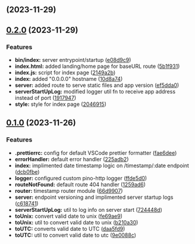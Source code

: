 ##  (2023-11-29)

## [0.2.0](https://github.com/zhid0399123/xcixtimestamp/compare/0.1.0...0.2.0) (2023-11-29)


### Features

* **bin/index:** server entrypoint/startup ([e08d9c9](https://github.com/zhid0399123/xcixtimestamp/commit/e08d9c9cd34c9c21f85fb9730f30678e32da1b30))
* **index.html:** added landing/home page for baseURL route ([5b1f931](https://github.com/zhid0399123/xcixtimestamp/commit/5b1f93101be92035f0a00aa1ce0a4e27e10f032a))
* **index.js:** script for index page ([2149a2b](https://github.com/zhid0399123/xcixtimestamp/commit/2149a2b968b11859d72ba3c6559ba2f1c416e53a))
* **index:** added "0.0.0.0" hostname ([10d8a74](https://github.com/zhid0399123/xcixtimestamp/commit/10d8a74b757b335a2a2ae5de9a5b3820b37fb394))
* **server:** added route to serve static files and app version ([ef5dda0](https://github.com/zhid0399123/xcixtimestamp/commit/ef5dda0909b539fd2790cfea692fb46d6137302a))
* **serverStartUpLog:** modified logger util fn to receive app address instead of port ([1917947](https://github.com/zhid0399123/xcixtimestamp/commit/191794745cba070eb081f5422951b3e74c063ab1))
* **style:** style for index page ([2046915](https://github.com/zhid0399123/xcixtimestamp/commit/2046915feb7c39e7acaafe522ec4804403f1ada1))

## [0.1.0](https://github.com/zhid0399123/xcixtimestamp/compare/daa5fd9fe6f46bf9976500850e6e827b60f81777...0.1.0) (2023-11-26)


### Features

* **.prettierrc:** config for default VSCode prettier formatter ([fae6dee](https://github.com/zhid0399123/xcixtimestamp/commit/fae6deea282f4984bc278a638e8b96385ce7ecf7))
* **errorHandler:** default error handler ([225adb2](https://github.com/zhid0399123/xcixtimestamp/commit/225adb20f697b4e115ef2c31f8051e55653f97b9))
* **index:** implimented date timestamp logic on /timestamp/:date endpoint ([dcb0fbe](https://github.com/zhid0399123/xcixtimestamp/commit/dcb0fbe3cc16722586285839efc3eddfde560e61))
* **logger:** configured custom pino-http logger ([ffde5d0](https://github.com/zhid0399123/xcixtimestamp/commit/ffde5d07f594bd3b47f475b707c92bff3947f4cf))
* **routeNotFound:** default route 404 handler ([1259ad6](https://github.com/zhid0399123/xcixtimestamp/commit/1259ad6a04e78267fa361c12bf6e9c4eb2ea6bca))
* **router:** timestamp router module ([66d9907](https://github.com/zhid0399123/xcixtimestamp/commit/66d99075edd932496776733a3a815388ab5329bb))
* **server:** endpoint versioning and implimented server startup logs ([c618741](https://github.com/zhid0399123/xcixtimestamp/commit/c618741d753fa758bc7ab24c54a5377f2fcbf2bb))
* **serverStartUpLog:** util to log info on server start ([724448d](https://github.com/zhid0399123/xcixtimestamp/commit/724448d9d6a05176035f0cba1d35957bcb80aa65))
* **toUnix:** convert valid date to unix ([fe69ae9](https://github.com/zhid0399123/xcixtimestamp/commit/fe69ae94852dab0c535721e6e9542f9caf707f78))
* **toUnix:** util to convert valid date to unix ([b210a30](https://github.com/zhid0399123/xcixtimestamp/commit/b210a3014b9e7945df5b814557b61817251c0238))
* **toUTC:** converts valid date to UTC ([daa5fd9](https://github.com/zhid0399123/xcixtimestamp/commit/daa5fd9fe6f46bf9976500850e6e827b60f81777))
* **toUTC:** util to convert valid date to utc ([9e0088c](https://github.com/zhid0399123/xcixtimestamp/commit/9e0088cbd4eb82b981c32659b62a39b700730955))

